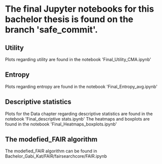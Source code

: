 # The final Jupyter notebooks for this bachelor thesis is found on the branch 'safe_commit'.

## Utility
Plots regarding utility are found in the notebook 'Final_Utility_CMA.ipynb'

## Entropy
Plots regarding entropy are found in the notebook 'Final_Entropy_avg.ipynb'

## Descriptive statistics
Plots for the Data chapter regarding descriptive statistics are found in the notebook 'Final_descriptive stats.ipynb'
The heatmaps and boxplots are found in the notebook 'Final_Heatmaps_boxplots.ipynb'


## The modefied_FAIR algorithm
The modefied_FAIR algorithm can be found in Bachelor_Gabi_Kat/FAIR/fairsearchcore/FAIR.ipynb
